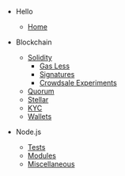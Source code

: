 <!-- docs/_sidebar.md -->

* Hello
    * [Home](/)

* Blockchain
    * [Solidity](solidity.md)
        * [Gas Less](solidity/gas-less.md)
        * [Signatures](solidity/signatures.md)
        * [Crowdsale Experiments](solidity/crowdsale-experiments.md)
    * [Quorum](quorum.md)
    * [Stellar](stellar.md)
    * [KYC](kyc.md)
    * [Wallets](wallets.md)

* Node.js
    * [Tests](tests.md)
    * [Modules](modules.md)
    * [Miscellaneous](miscellaneous.md)